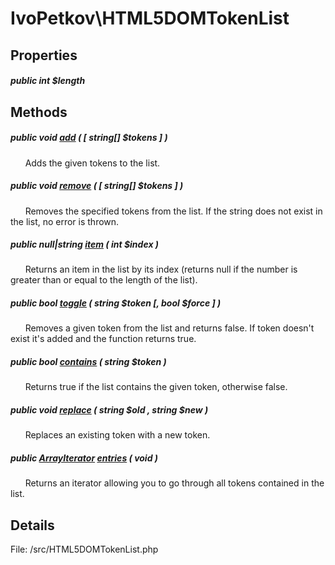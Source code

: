 # IvoPetkov\HTML5DOMTokenList

## Properties

##### public int $length

## Methods

##### public void [add](ivopetkov.html5domtokenlist.add.method.md) ( [ string[] $tokens ] )

&nbsp;&nbsp;&nbsp;&nbsp;&nbsp;&nbsp;Adds the given tokens to the list.

##### public void [remove](ivopetkov.html5domtokenlist.remove.method.md) ( [ string[] $tokens ] )

&nbsp;&nbsp;&nbsp;&nbsp;&nbsp;&nbsp;Removes the specified tokens from the list. If the string does not exist in the list, no error is thrown.

##### public null|string [item](ivopetkov.html5domtokenlist.item.method.md) ( int $index )

&nbsp;&nbsp;&nbsp;&nbsp;&nbsp;&nbsp;Returns an item in the list by its index (returns null if the number is greater than or equal to the length of the list).

##### public bool [toggle](ivopetkov.html5domtokenlist.toggle.method.md) ( string $token [, bool $force ] )

&nbsp;&nbsp;&nbsp;&nbsp;&nbsp;&nbsp;Removes a given token from the list and returns false. If token doesn't exist it's added and the function returns true.

##### public bool [contains](ivopetkov.html5domtokenlist.contains.method.md) ( string $token )

&nbsp;&nbsp;&nbsp;&nbsp;&nbsp;&nbsp;Returns true if the list contains the given token, otherwise false.

##### public void [replace](ivopetkov.html5domtokenlist.replace.method.md) ( string $old , string $new )

&nbsp;&nbsp;&nbsp;&nbsp;&nbsp;&nbsp;Replaces an existing token with a new token.

##### public [ArrayIterator](http://php.net/manual/en/arrayiterator.php) [entries](ivopetkov.html5domtokenlist.entries.method.md) ( void )

&nbsp;&nbsp;&nbsp;&nbsp;&nbsp;&nbsp;Returns an iterator allowing you to go through all tokens contained in the list.

## Details

File: /src/HTML5DOMTokenList.php

